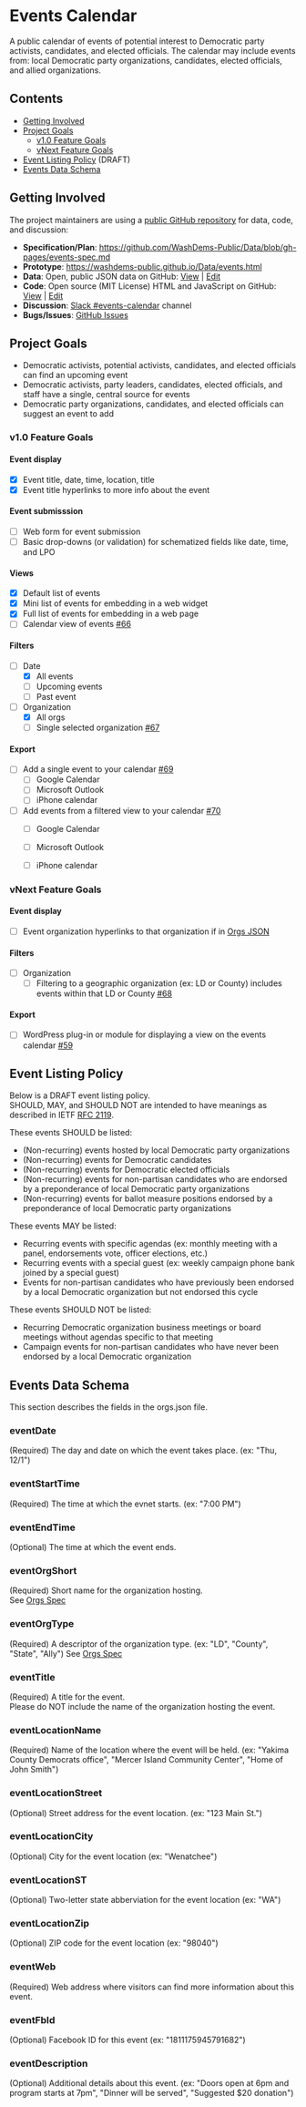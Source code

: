 # Events Calendar

A public calendar of events of potential interest to Democratic party activists, candidates, and elected officials.
The calendar may include events from: local Democratic party organizations, candidates, elected officials, and allied organizations.

## Contents
* [Getting Involved](#getting-involved)
* [Project Goals](#project-goals)
  * [v1.0 Feature Goals](#v10-feature-goals)
  * [vNext Feature Goals](#vnext-feature-goals)
* [Event Listing Policy](#event-listing-policy) (DRAFT)
* [Events Data Schema](#events-data-schema) 

## Getting Involved
The project maintainers are using a [public GitHub repository](https://github.com/WashDems-Public/Data) for data, code, and discussion:
* **Specification/Plan**: https://github.com/WashDems-Public/Data/blob/gh-pages/events-spec.md
* **Prototype**: https://washdems-public.github.io/Data/events.html
* **Data**: Open, public JSON data on GitHub: 
  [View](https://washdems-public.github.io/Data/events.json) 
  | [Edit](https://github.com/WashDems-Public/Data/blob/gh-pages/events.json)
* **Code**: Open source (MIT License) HTML and JavaScript on GitHub: 
  [View](https://washdems-public.github.io/Data/events.html)
  | [Edit](https://github.com/WashDems-Public/Data/blob/gh-pages/events.html)
* **Discussion**: [Slack #events-calendar](https://washdems.slack.com/messages/C27GEDBGT/details/) channel
* **Bugs/Issues**: [GitHub Issues](https://github.com/WashDems-Public/Data/issues)

## Project Goals

* Democratic activists, potential activists, candidates, and elected officials can find an upcoming event
* Democratic activists, party leaders, candidates, elected officials, and staff have a single, central source for events
* Democratic party organizations, candidates, and elected officials can suggest an event to add
 
### v1.0 Feature Goals

#### Event display
* [X] Event title, date, time, location, title
* [X] Event title hyperlinks to more info about the event

#### Event submisssion
* [ ] Web form for event submission
* [ ] Basic drop-downs (or validation) for schematized fields like date, time, and LPO

#### Views
* [X] Default list of events
* [X] Mini list of events for embedding in a web widget
* [X] Full list of events for embedding in a web page
* [ ] Calendar view of events [#66](https://github.com/WashDems-Public/Data/issues/66)

#### Filters
* [ ] Date
  * [X] All events
  * [ ] Upcoming events
  * [ ] Past event
* [ ] Organization
  * [X] All orgs
  * [ ] Single selected organization [#67](https://github.com/WashDems-Public/Data/issues/67)

#### Export
* [ ] Add a single event to your calendar [#69](https://github.com/WashDems-Public/Data/issues/69)
  * [ ] Google Calendar
  * [ ] Microsoft Outlook
  * [ ] iPhone calendar
* [ ] Add events from a filtered view to your calendar [#70](https://github.com/WashDems-Public/Data/issues/70)
  * [ ] Google Calendar
  * [ ] Microsoft Outlook
  * [ ] iPhone calendar


### vNext Feature Goals

#### Event display
* [ ] Event organization hyperlinks to that organization if in [Orgs JSON](https://washdems-public.github.io/Data/orgs.json)

#### Filters
* [ ] Organization
  * [ ] Filtering to a geographic organization (ex: LD or County) includes events within that LD or County [#68](https://github.com/WashDems-Public/Data/issues/68)
  
#### Export
* [ ] WordPress plug-in or module for displaying a view on the events calendar [#59](https://github.com/WashDems-Public/Data/issues/59)


## Event Listing Policy
Below is a DRAFT event listing policy.  
SHOULD, MAY, and SHOULD NOT are intended to have meanings as described in IETF [RFC 2119](https://www.ietf.org/rfc/rfc2119.txt).

These events SHOULD be listed:
* (Non-recurring) events hosted by local Democratic party organizations
* (Non-recurring) events for Democratic candidates
* (Non-recurring) events for Democratic elected officials
* (Non-recurring) events for non-partisan candidates who are endorsed by a preponderance of local Democratic party organizations
* (Non-recurring) events for ballot measure positions endorsed by a preponderance of local Democratic party organizations

These events MAY be listed:
* Recurring events with specific agendas (ex: monthly meeting with a panel, endorsements vote, officer elections, etc.)
* Recurring events with a special guest (ex: weekly campaign phone bank joined by a special guest)
* Events for non-partisan candidates who have previously been endorsed by a local Democratic organization but not endorsed this cycle

These events SHOULD NOT be listed:
* Recurring Democratic organization business meetings or board meetings without agendas specific to that meeting
* Campaign events for non-partisan candidates who have never been endorsed by a local Democratic organization


## Events Data Schema
This section describes the fields in the orgs.json file.

### eventDate
(Required) The day and date on which the event takes place.  (ex: "Thu, 12/1")

### eventStartTime
(Required) The time at which the evnet starts.  (ex: "7:00 PM")

### eventEndTime
(Optional) The time at which the event ends.  

### eventOrgShort
(Required) Short name for the organization hosting.  
See [Orgs Spec](https://github.com/WashDems-Public/Data/blob/gh-pages/orgs-spec.md#orgshort)

### eventOrgType
(Required) A descriptor of the organization type.  (ex: "LD", "County", "State", "Ally")
See [Orgs Spec](https://github.com/WashDems-Public/Data/blob/gh-pages/orgs-spec.md#orgtype)

### eventTitle
(Required) A title for the event.  
Please do NOT include the name of the organization hosting the event.

### eventLocationName
(Required) Name of the location where the event will be held. 
(ex: "Yakima County Democrats office", 
"Mercer Island Community Center", 
"Home of John Smith")

### eventLocationStreet
(Optional) Street address for the event location. (ex: "123 Main St.")

### eventLocationCity
(Optional) City for the event location (ex: "Wenatchee")

### eventLocationST
(Optional) Two-letter state abberviation for the event location (ex: "WA")

### eventLocationZip
(Optional) ZIP code for the event location (ex: "98040")

### eventWeb
(Required) Web address where visitors can find more information about this event.

### eventFbId
(Optional) Facebook ID for this event (ex: "1811175945791682")

### eventDescription
(Optional) Additional details about this event. 
(ex: "Doors open at 6pm and program starts at 7pm", 
"Dinner will be served", 
"Suggested $20 donation")
